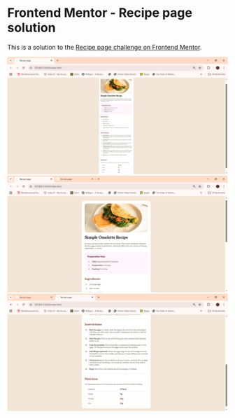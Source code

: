 # Frontend Mentor - Recipe page solution

This is a solution to the [Recipe page challenge on Frontend Mentor](https://www.frontendmentor.io/challenges/recipe-page-KiTsR8QQKm).

![](./screenshot1.png)
![](./screenshot2.png)
![](./screenshot3.png)